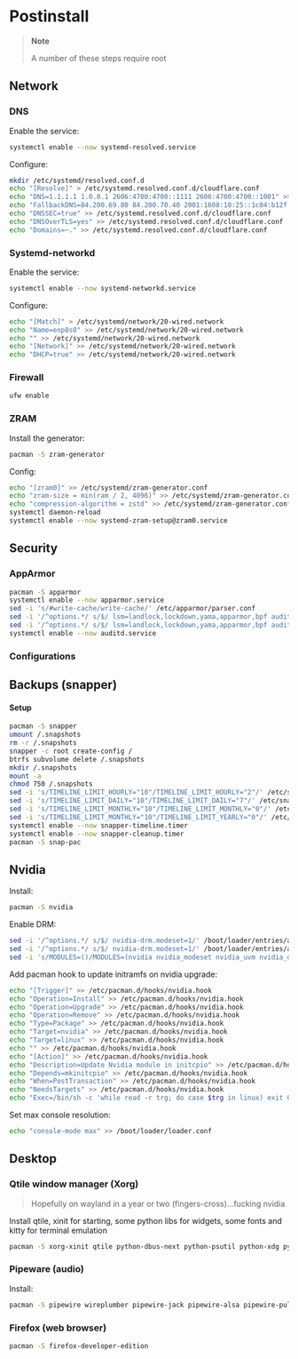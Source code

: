 # Postinstall

> **Note**
>
> A number of these steps require root

## Network

### DNS

Enable the service:

```zsh
systemctl enable --now systemd-resolved.service
```

Configure:

```zsh
mkdir /etc/systemd/resolved.conf.d
echo "[Resolve]" > /etc/systemd.resolved.conf.d/cloudflare.conf
echo "DNS=1.1.1.1 1.0.0.1 2606:4700:4700::1111 2606:4700:4700::1001" >> /etc/systemd.resolved.conf.d/cloudflare.conf
echo "FallbackDNS=84.200.69.80 84.200.70.40 2001:1608:10:25::1c04:b12f 2001:1608:10:25::9249:d69b" >> /etc/systemd.resolved.conf.d/cloudflare.conf
echo "DNSSEC=true" >> /etc/systemd.resolved.conf.d/cloudflare.conf
echo "DNSOverTLS=yes" >> /etc/systemd.resolved.conf.d/cloudflare.conf
echo "Domains=~." >> /etc/systemd.resolved.conf.d/cloudflare.conf
```

### Systemd-networkd

Enable the service:

```zsh
systemctl enable --now systemd-networkd.service
```

Configure:

```zsh
echo "[Match]" > /etc/systemd/network/20-wired.network
echo "Name=enp8s0" >> /etc/systemd/network/20-wired.network
echo "" >> /etc/systemd/network/20-wired.network
echo "[Network]" >> /etc/systemd/network/20-wired.network
echo "DHCP=true" >> /etc/systemd/network/20-wired.network
```

### Firewall

```zsh
ufw enable
```

### ZRAM

Install the generator:

```zsh
pacman -S zram-generator
```

Config:

```zsh
echo "[zram0]" >> /etc/systemd/zram-generator.conf
echo "zram-size = min(ram / 2, 4096)" >> /etc/systemd/zram-generator.conf
echo "compression-algorithm = zstd" >> /etc/systemd/zram-generator.conf
systemctl daemon-reload
systemctl enable --now systemd-zram-setup@zram0.service
```

## Security

### AppArmor

```zsh
pacman -S apparmor
systemctl enable --now apparmor.service
sed -i 's/#write-cache/write-cache/' /etc/apparmor/parser.conf
sed -i '/^options.*/ s/$/ lsm=landlock,lockdown,yama,apparmor,bpf audit=1/' /boot/loader/entries/arch.conf
sed -i '/^options.*/ s/$/ lsm=landlock,lockdown,yama,apparmor,bpf audit=1/' /boot/loader/entries/arch-fallback.conf
systemctl enable --now auditd.service
```

### Configurations

## Backups (snapper)

#### **Setup**

```zsh
pacman -S snapper
umount /.snapshots
rm -r /.snapshots
snapper -c root create-config /
btrfs subvolume delete /.snapshots
mkdir /.snapshots
mount -a
chmod 750 /.snapshots
sed -i 's/TIMELINE_LIMIT_HOURLY="10"/TIMELINE_LIMIT_HOURLY="2"/' /etc/snapper/configs/root
sed -i 's/TIMELINE_LIMIT_DAILY="10"/TIMELINE_LIMIT_DAILY="7"/' /etc/snapper/configs/root
sed -i 's/TIMELINE_LIMIT_MONTHLY="10"/TIMELINE_LIMIT_MONTHLY="0"/' /etc/snapper/configs/root
sed -i 's/TIMELINE_LIMIT_MONTHLY="10"/TIMELINE_LIMIT_YEARLY="0"/' /etc/snapper/configs/root
systemctl enable --now snapper-timeline.timer
systemctl enable --now snapper-cleanup.timer
pacman -S snap-pac
```

## Nvidia

Install:

```zsh
pacman -S nvidia
```

Enable DRM:

```zsh
sed -i '/^options.*/ s/$/ nvidia-drm.modeset=1/' /boot/loader/entries/arch.conf
sed -i '/^options.*/ s/$/ nvidia-drm.modeset=1/' /boot/loader/entries/arch-fallback.conf
sed -i 's/MODULES=()/MODULES=(nvidia nvidia_modeset nvidia_uvm nvidia_drm)/' /etc/mkinitcpio.conf
```

Add pacman hook to update initramfs on nvidia upgrade:

```zsh
echo "[Trigger]" >> /etc/pacman.d/hooks/nvidia.hook
echo "Operation=Install" >> /etc/pacman.d/hooks/nvidia.hook
echo "Operation=Upgrade" >> /etc/pacman.d/hooks/nvidia.hook
echo "Operation=Remove" >> /etc/pacman.d/hooks/nvidia.hook
echo "Type=Package" >> /etc/pacman.d/hooks/nvidia.hook
echo "Target=nvidia" >> /etc/pacman.d/hooks/nvidia.hook
echo "Target=linux" >> /etc/pacman.d/hooks/nvidia.hook
echo "" >> /etc/pacman.d/hooks/nvidia.hook
echo "[Action]" >> /etc/pacman.d/hooks/nvidia.hook
echo "Description=Update Nvidia module in initcpio" >> /etc/pacman.d/hooks/nvidia.hook
echo "Depends=mkinitcpio" >> /etc/pacman.d/hooks/nvidia.hook
echo "When=PostTransaction" >> /etc/pacman.d/hooks/nvidia.hook
echo "NeedsTargets" >> /etc/pacman.d/hooks/nvidia.hook
echo "Exec=/bin/sh -c 'while read -r trg; do case $trg in linux) exit 0; esac; done; /usr/bin/mkinitcpio -P'" >> /etc/pacman.d/hooks/nvidia.hook
```

Set max console resolution:

```zsh
echo "console-mode max" >> /boot/loader/loader.conf
```

## Desktop

### Qtile window manager (Xorg)

> Hopefully on wayland in a year or two (fingers-cross)...fucking nvidia

Install qtile, xinit for starting, some python libs for widgets, some fonts and kitty for terminal emulation

```zsh
pacman -S xorg-xinit qtile python-dbus-next python-psutil python-xdg python-setproctitle lm_sensors kitty noto-fonts noto-fonts-emoji ttf-dejavu ttf-droid ttf-roboto terminus-font adobe-source-code-pro
```

### Pipeware (audio)

Install:

```zsh
pacman -S pipewire wireplumber pipewire-jack pipewire-alsa pipewire-pulse
```

### Firefox (web browser)

```zsh
pacman -S firefox-developer-edition
```
